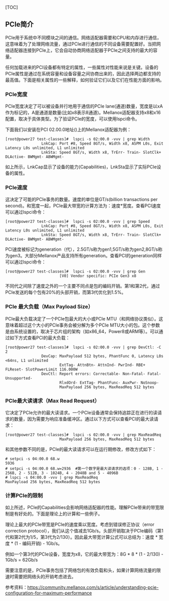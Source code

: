 [TOC]

## PCIe简介

PCIe用于系统中不同模块之间的通信。网络适配器需要和CPU和内存进行通信，这意味着为了处理网络流量，通过PCIe进行通信的不同设备需要配置好。当把网络适配器连接到PCIe上，它会自动协商网络适配器于PCIe之间支持的最大的容量。	

任何加载进来的PCI设备都有特定的属性，一些属性对性能来说是关键。设备的PCIe属性是通过在系统容量和设备容量之间协商出来的，因此选择两边都支持的最高值。下面是相关属性的一些解释，如何验证它们以及它们在性能方面的影响。

### PCIe宽度

PCIe宽度决定了可以被设备并行地用于通信的PCIe lane(通道)数量，宽度是以xA作为标记的，A是通道是数量(比如x8表示8通道)。Mellanox适配器支持x8和x16配置，取决于具体类型。为了验证PCIe的宽度，可以使用lspci命令。

下面我们以安装在PCI 02.00.0地址()上的Mellanox适配器为例：

```shell
[root@power27 test-classes]#  lspci -s 02:00.0 -vvv | grep Width
                LnkCap: Port #8, Speed 8GT/s, Width x8, ASPM L0s, Exit Latency L0s unlimited, L1 unlimited
                LnkSta: Speed 8GT/s, Width x8, TrErr- Train- SlotClk+ DLActive- BWMgmt- ABWMgmt-
```

如上所示，LnkCap显示了设备的能力(Capabilities)，LnkSta显示了实际PCIe设备的属性。



### PCIe速度

这决定了可能的PCIe事务的数量。速度的单位是GT/s(billion transactions per second)。和宽度一起，PCIe最大带宽的计算方法为：速度*宽度。查看PCI速度可以通过lspci命令：

```shell
[root@power27 test-classes]#  lspci -s 02:00.0 -vvv | grep Speed
                LnkCap: Port #8, Speed 8GT/s, Width x8, ASPM L0s, Exit Latency L0s unlimited, L1 unlimited
                LnkSta: Speed 8GT/s, Width x8, TrErr- Train- SlotClk+ DLActive- BWMgmt- ABWMgmt-
```

PCI速度被标记为generation（代），2.5GT/s称为gen1,5GT/s称为gen2,8GT/s称为gen3。大部分Mellanox产品支持所有generation。查看PCI的generation同样可以通过lspci命令：

```shell
[root@power27 test-classes]#  lspci -s 02:00.0 -vvv | grep Gen
                        [V0] Vendor specific: PCIe Gen3 x8
```

不同代之间除了速度之外的一个主要不同点是包的编码开销。第1和第2代，通过PCIe发送的每个包有20%的头部开销，而第3代优化到1.5%。

### PCIe 最大负载（Max  Payload Size）

PCIe最大负载决定了一个PCIe包最大的大小或PCIe MTU（和网络协议类似）。这意味着超过这个大小的PCIe事务会被分解为多个PCIe MTU大小的包。这个参数是由系统设置的，取决于芯片组的架构（如x86_64，Power8或ARM等）。可以通过如下方式查看PCI的最大负载：

```shell
[root@power27 test-classes]#  lspci -s 02:00.0 -vvv | grep DevCtl: -C 2
                DevCap: MaxPayload 512 bytes, PhantFunc 0, Latency L0s <64ns, L1 unlimited
                        ExtTag- AttnBtn- AttnInd- PwrInd- RBE+ FLReset- SlotPowerLimit 116.000W
                DevCtl: Report errors: Correctable- Non-Fatal- Fatal- Unsupported-
                        RlxdOrd- ExtTag- PhantFunc- AuxPwr- NoSnoop-
                        MaxPayload 256 bytes, MaxReadReq 512 bytes
```



### PCIe最大读请求（Max Read Request）

它决定了PCIe允许的最大读请求。一个PCIe设备通常会保持追踪正在进行的读请求的数量，因为需要为响应准备缓冲区。通过以下方式可以查看PCI的最大读请求：

```shell
[root@power27 test-classes]#  lspci -s 02:00.0 -vvv | grep MaxReadReq
                        MaxPayload 256 bytes, MaxReadReq 512 bytes
```

和其他参数不同的是，PCIe的最大读请求可以在运行期修改，修改方式如下：

```shell
# setpci -s 04:00.0 68.w
5936
# setpci -s 04:00.0 68.w=2936  #第一个数字是最大读请求的选项：0 - 128B, 1 - 256B, 2 - 512B, 3 - 1024B, 4 - 2048B and 5 - 4096B
# lspci -s 04:00.0 -vvv | grep MaxReadReq
MaxPayload 256 bytes, MaxReadReq 512 bytes
```



### 计算PCIe的限制

如上所述，PCIe的Capabilities会影响网络适配器的性能。理解PCIe带来的带宽限制是有好处的。下面是理论上的计算和一些例子。

理论上最大的PCIe带宽是PCIe的速度乘以宽度。考虑到错误修正协议（error correction protocol），我们从这个值减去1Gb/s。头部开销取决于PCIe编码（第1代和第2代为1/5，第3代为2/130）。因此最大带宽计算公式可以总结为：速度 * 宽度 * (1 - 编码开销) - 1Gb/s。

例如一个第3代的PCIe设备，宽度为x8，它的最大带宽为：8G * 8 * (1 - 2/130) - 1Gb/s = 62Gb/s

需要注意的是，PCIe事务包括了网络包的有效负载和头，如果计算网络流量的限速时需要把网络头的开销考虑进去。

参考资料：https://community.mellanox.com/s/article/understanding-pcie-configuration-for-maximum-performance
